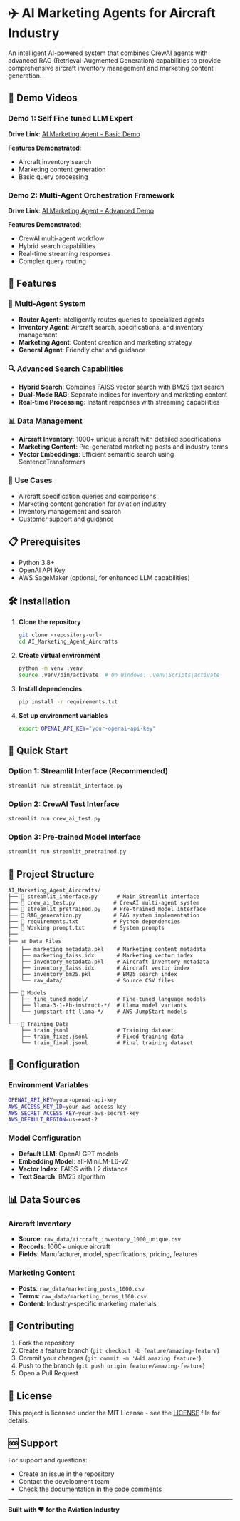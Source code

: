 # ✈️ AI Marketing Agents for Aircraft Industry

An intelligent AI-powered system that combines CrewAI agents with advanced RAG (Retrieval-Augmented Generation) capabilities to provide comprehensive aircraft inventory management and marketing content generation.


## 🎥 Demo Videos

### Demo 1: Self Fine tuned LLM Expert
**Drive Link**: [AI Marketing Agent - Basic Demo](https://drive.google.com/file/d/your-demo-1-link/view)

**Features Demonstrated**:
- Aircraft inventory search
- Marketing content generation
- Basic query processing

### Demo 2: Multi-Agent Orchestration Framework
**Drive Link**: [AI Marketing Agent - Advanced Demo](https://drive.google.com/file/d/your-demo-2-link/view)

**Features Demonstrated**:
- CrewAI multi-agent workflow
- Hybrid search capabilities
- Real-time streaming responses
- Complex query routing



## 🚀 Features

### 🤖 Multi-Agent System
- **Router Agent**: Intelligently routes queries to specialized agents
- **Inventory Agent**: Aircraft search, specifications, and inventory management
- **Marketing Agent**: Content creation and marketing strategy
- **General Agent**: Friendly chat and guidance

### 🔍 Advanced Search Capabilities
- **Hybrid Search**: Combines FAISS vector search with BM25 text search
- **Dual-Mode RAG**: Separate indices for inventory and marketing content
- **Real-time Processing**: Instant responses with streaming capabilities

### 📊 Data Management
- **Aircraft Inventory**: 1000+ unique aircraft with detailed specifications
- **Marketing Content**: Pre-generated marketing posts and industry terms
- **Vector Embeddings**: Efficient semantic search using SentenceTransformers

### 🎯 Use Cases
- Aircraft specification queries and comparisons
- Marketing content generation for aviation industry
- Inventory management and search
- Customer support and guidance

## 📋 Prerequisites

- Python 3.8+
- OpenAI API Key
- AWS SageMaker (optional, for enhanced LLM capabilities)

## 🛠️ Installation

1. **Clone the repository**
   ```bash
   git clone <repository-url>
   cd AI_Marketing_Agent_Aircrafts
   ```

2. **Create virtual environment**
   ```bash
   python -m venv .venv
   source .venv/bin/activate  # On Windows: .venv\Scripts\activate
   ```

3. **Install dependencies**
   ```bash
   pip install -r requirements.txt
   ```

4. **Set up environment variables**
   ```bash
   export OPENAI_API_KEY="your-openai-api-key"
   ```

## 🚀 Quick Start

### Option 1: Streamlit Interface (Recommended)
```bash
streamlit run streamlit_interface.py
```

### Option 2: CrewAI Test Interface
```bash
streamlit run crew_ai_test.py
```

### Option 3: Pre-trained Model Interface
```bash
streamlit run streamlit_pretrained.py
```

## 📁 Project Structure

```
AI_Marketing_Agent_Aircrafts/
├── 📄 streamlit_interface.py      # Main Streamlit interface
├── 📄 crew_ai_test.py            # CrewAI multi-agent system
├── 📄 streamlit_pretrained.py    # Pre-trained model interface
├── 📄 RAG_generation.py          # RAG system implementation
├── 📄 requirements.txt           # Python dependencies
├── 📄 Working prompt.txt         # System prompts
├── 
├── 📊 Data Files
│   ├── marketing_metadata.pkl    # Marketing content metadata
│   ├── marketing_faiss.idx       # Marketing vector index
│   ├── inventory_metadata.pkl    # Aircraft inventory metadata
│   ├── inventory_faiss.idx       # Aircraft vector index
│   ├── inventory_bm25.pkl        # BM25 search index
│   └── raw_data/                 # Source CSV files
│
├── 🤖 Models
│   ├── fine_tuned_model/         # Fine-tuned language models
│   ├── llama-3-1-8b-instruct-*/  # Llama model variants
│   └── jumpstart-dft-llama-*/    # AWS JumpStart models
│
└── 📝 Training Data
    ├── train.jsonl               # Training dataset
    ├── train_fixed.jsonl         # Fixed training data
    └── train_final.jsonl         # Final training dataset
```



## 🔧 Configuration

### Environment Variables
```bash
OPENAI_API_KEY=your-openai-api-key
AWS_ACCESS_KEY_ID=your-aws-access-key
AWS_SECRET_ACCESS_KEY=your-aws-secret-key
AWS_DEFAULT_REGION=us-east-2
```

### Model Configuration
- **Default LLM**: OpenAI GPT models
- **Embedding Model**: all-MiniLM-L6-v2
- **Vector Index**: FAISS with L2 distance
- **Text Search**: BM25 algorithm

## 📊 Data Sources

### Aircraft Inventory
- **Source**: `raw_data/aircraft_inventory_1000_unique.csv`
- **Records**: 1000+ unique aircraft
- **Fields**: Manufacturer, model, specifications, pricing, features

### Marketing Content
- **Posts**: `raw_data/marketing_posts_1000.csv`
- **Terms**: `raw_data/marketing_terms_1000.csv`
- **Content**: Industry-specific marketing materials

## 🤝 Contributing

1. Fork the repository
2. Create a feature branch (`git checkout -b feature/amazing-feature`)
3. Commit your changes (`git commit -m 'Add amazing feature'`)
4. Push to the branch (`git push origin feature/amazing-feature`)
5. Open a Pull Request

## 📝 License

This project is licensed under the MIT License - see the [LICENSE](LICENSE) file for details.

## 🆘 Support

For support and questions:
- Create an issue in the repository
- Contact the development team
- Check the documentation in the code comments


---

**Built with ❤️ for the Aviation Industry** 